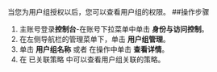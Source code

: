 当您为用户组授权以后，您可以查看用户组的权限。
##操作步骤
1. 主账号登录**控制台**-在账号下拉菜单中单击 **身份与访问控制**。
2. 在左侧导航栏的管理菜单下，单击 **用户组管理**。
3. 单击 **用户组名称** 或者 在操作中单击 **查看详情**。
4. 在 已关联策略 中可以查看用户组关联的策略。
